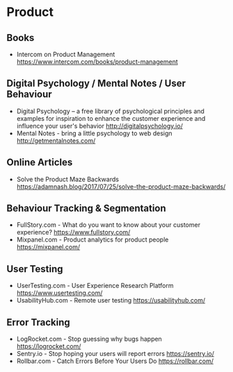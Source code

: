 # Product

## Books

* Intercom on Product Management
  https://www.intercom.com/books/product-management

## Digital Psychology / Mental Notes / User Behaviour

* Digital Psychology – a free library of psychological principles and examples for inspiration to enhance the customer experience and influence your user's behavior 
  http://digitalpsychology.io/
* Mental Notes - bring a little psychology to web design
  http://getmentalnotes.com/

## Online Articles

* Solve the Product Maze Backwards
  https://adamnash.blog/2017/07/25/solve-the-product-maze-backwards/

## Behaviour Tracking & Segmentation

* FullStory.com - What do you want to know about your customer experience?
  https://www.fullstory.com/
* Mixpanel.com - Product analytics for product people
  https://mixpanel.com/

## User Testing

* UserTesting.com - User Experience Research Platform
  https://www.usertesting.com/
* UsabilityHub.com - Remote user testing
  https://usabilityhub.com/

## Error Tracking

* LogRocket.com - Stop guessing why bugs happen
  https://logrocket.com/
* Sentry.io - Stop hoping your users will report errors
  https://sentry.io/
* Rollbar.com - Catch Errors Before Your Users Do
  https://rollbar.com/
